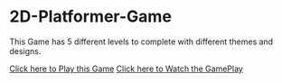 # 2D-Platformer-Game

This Game has 5 different levels to complete with different themes and designs. 

[Click here to Play this Game](https://pranay7293.itch.io/v1-2d-platformer)
[Click here to Watch the GamePlay](https://youtu.be/z5T9kUGdXYk)
